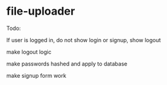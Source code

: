 # file-uploader

Todo:

If user is logged in, do not show login or signup, show logout

make logout logic

make passwords hashed and apply to database

make signup form work
